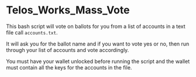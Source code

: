 # Telos_Works_Mass_Vote
This bash script will vote on ballots for you from a list of accounts in a text file call ```accounts.txt```.

It will ask you for the ballot name and if you want to vote yes or no, then run through your list of accounts and vote accordingly. 

You must have your wallet unlocked before running the script and the wallet must contain all the keys for the accounts in the file. 
